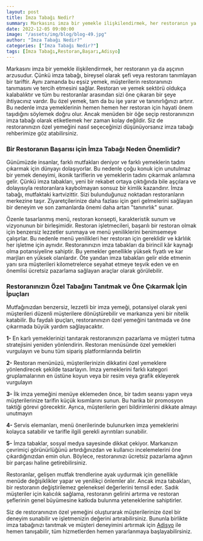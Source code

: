 ```yaml
---
layout: post
title: İmza Tabağı Nedir?
summary: Markasını imza bir yemekle ilişkilendirmek, her restoranın ya da aşçının arzusudur.
date: 2022-12-05 09:00:00
image: "/assets/img/blog/blog-49.jpg"
author: "İmza Tabağı Nedir?"
categories: ["İmza Tabağı Nedir?"]
tags: [İmza Tabağı,Restoran,Başarı,Adisyo]
---
```

Markasını imza bir yemekle ilişkilendirmek, her restoranın ya da aşçının arzusudur. Çünkü imza tabağı, bireysel olarak şefi veya restoranı tanımlayan bir tariftir. Aynı zamanda bu eşsiz yemek, müşterilerin restoranınızı tanımasını ve tercih etmesini sağlar. Restoran ve yemek sektörü oldukça kalabalıktır ve tüm bu restoranlar arasından sizi öne çıkaran bir şeye ihtiyacınız vardır. Bu özel yemek, tam da bu işe yarar ve tanınırlığınızı artırır. Bu nedenle imza yemeklerinin hemen hemen her restoran için hayati önem taşıdığını söylemek doğru olur. Ancak menüden bir öğe seçip restoranınızın imza tabağı olarak etiketlemek her zaman kolay değildir. Siz de restoranınızın özel yemeğini nasıl seçeceğinizi düşünüyorsanız imza tabağı rehberimize göz atabilirsiniz.





### Bir Restoranın Başarısı için İmza Tabağı Neden Önemlidir?

Günümüzde insanlar, farklı mutfakları deniyor ve farklı yemeklerin tadını çıkarmak için dünyayı dolaşıyorlar. Bu nedenle çoğu konuk için unutulmaz bir yemek deneyimi, ikonik tariflerin ve yemeklerin tadını çıkarmak anlamına gelir. Çünkü imza tabakları, yeni bir rekabet ortaya çıktığında bile aşçılara ve dolayısıyla restoranlara kaybolmayan sonsuz bir kimlik kazandırır. İmza tabağı, mutfaktaki kartvizittir. Sizi bulunduğunuz noktadan restoranların merkezine taşır.  Ziyaretçilerinize daha fazlası için geri gelmelerini sağlayan bir deneyim ve son zamanlarda önemi daha artan "tanınırlık" sunar.

Özenle tasarlanmış menü, restoran konsepti, karakteristik sunum ve vizyonunun bir birleşimidir. Restoran işletmecileri, başarılı bir restoran olmak için benzersiz lezzetler sunmaya ve menü yeniliklerini benimsemeye çalışırlar. Bu nedenle menü yenilikleri her restoran için gereklidir ve kârlılık her işletme için aynıdır. Restoranınızın imza tabakları da birincil kâr kaynağı olma potansiyeline sahiptir. Bu yemekler genellikle yüksek fiyatlı ve kar marjları en yüksek olanlardır. Öte yandan imza tabakları gelir elde etmenin yanı sıra müşterileri kilometrelerce seyahat etmeye teşvik eden ve en önemlisi ücretsiz pazarlama sağlayan araçlar olarak görülebilir.





### Restoranınızın Özel Tabağını Tanıtmak ve Öne Çıkarmak İçin İpuçları

Mutfağınızdan benzersiz, lezzetli bir imza yemeği, potansiyel olarak yeni müşterileri düzenli müşterilere dönüştürebilir ve markanıza yeni bir nitelik katabilir. Bu faydalı ipuçları, restoranınızın özel yemeğini tanıtmada ve öne çıkarmada büyük yardım sağlayacaktır.




<b>1-</b> En karlı yemeklerinizi tanıtarak restoranınızın pazarlama ve müşteri tutma stratejisini yeniden yönlendirin. Restoran menüsünde özel yemekleri vurgulayın ve bunu tüm sipariş platformlarında belirtin


<b>2-</b> Restoran menünüzü, müşterilerinizin dikkatini özel yemeklere yönlendirecek şekilde tasarlayın. İmza yemeklerini farklı kategori gruplamalarının en üstüne koyun veya bir resim veya grafik ekleyerek vurgulayın



<b>3-</b> İlk imza yemeğini menüye eklemeden önce, bir tadım seansı yapın veya müşterilerinize tarifin küçük kısımlarını sunun. Bu harika bir promosyon taktiği görevi görecektir. Ayrıca, müşterilerin geri bildirimlerini dikkate almayı unutmayın



<b>4-</b> Servis elemanları, menü önerilerinde bulunurken imza yemeklerini kolayca satabilir ve tarifle ilgili gerekli ayrıntıları sunabilir.



<b>5-</b> İmza tabaklar, sosyal medya sayesinde dikkat çekiyor. Markanızın çevrimiçi görünürlüğünü artırdığınızdan ve kullanıcı incelemelerini öne çıkardığınızdan emin olun. Böylece, restoranınızı ücretsiz pazarlama ağının bir parçası haline getirebilirsiniz.



Restoranlar, gelişen mutfak trendlerine ayak uydurmak için genellikle menüde değişiklikler yapar ve yenilikçi önlemler alır. Ancak imza tabakları, bir restoranın değiştirilemez geleneksel değerlerini temsil eder. Sadık müşteriler için kalıcılık sağlama, restoranın gelirini artırma ve restoran şeflerinin genel büyümesine katkıda bulunma yeteneklerine sahiptirler.
 
Siz de restoranınızın özel yemeğini oluşturarak müşterilerinize özel bir deneyim sunabilir ve işletmenizin değerini artırabilirsiniz. Bununla birlikte imza tabağınızı tanıtmak ve müşteri deneyimini artırmak için <a href="https://adisyo.com/index.html" target="_blanks">Adisyo</a> ile hemen tanışabilir, tüm hizmetlerden hemen yararlanmaya başlayabilirsiniz.


